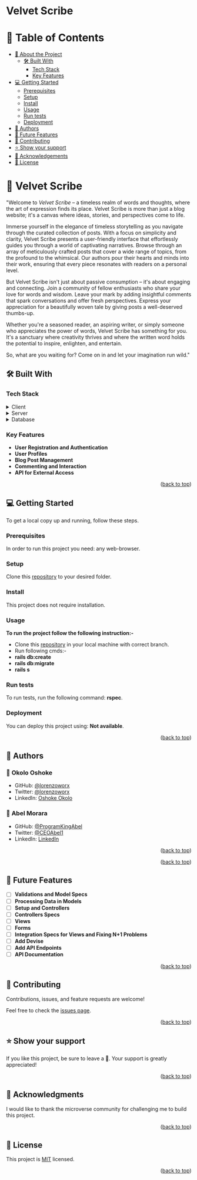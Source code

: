 # Velvet Scribe
<a name="readme-top"></a>


# 📗 Table of Contents

- [📖 About the Project](#about-project)
  - [🛠 Built With](#built-with)
    - [Tech Stack](#tech-stack)
    - [Key Features](#key-features)
- [💻 Getting Started](#getting-started)
  - [Prerequisites](#prerequisites)
  - [Setup](#setup)
  - [Install](#install)
  - [Usage](#usage)
  - [Run tests](#run-tests)
  - [Deployment](#deployment)
- [👥 Authors](#authors)
- [🔭 Future Features](#future-features)
- [🤝 Contributing](#contributing)
- [⭐️ Show your support](#support)
- [🙏 Acknowledgements](#acknowledgements)
- [📝 License](#license)


# 📖 Velvet Scribe <a name="about-project"></a>

"Welcome to *Velvet Scribe* – a timeless realm of words and thoughts, where the art of expression finds its place. Velvet Scribe is more than just a blog website; it's a canvas where ideas, stories, and perspectives come to life.

Immerse yourself in the elegance of timeless storytelling as you navigate through the curated collection of posts. With a focus on simplicity and clarity, Velvet Scribe presents a user-friendly interface that effortlessly guides you through a world of captivating narratives.
Browse through an array of meticulously crafted posts that cover a wide range of topics, from the profound to the whimsical. Our authors pour their hearts and minds into their work, ensuring that every piece resonates with readers on a personal level.

But Velvet Scribe isn't just about passive consumption – it's about engaging and connecting. Join a community of fellow enthusiasts who share your love for words and wisdom. Leave your mark by adding insightful comments that spark conversations and offer fresh perspectives. Express your appreciation for a beautifully woven tale by giving posts a well-deserved thumbs-up.

Whether you're a seasoned reader, an aspiring writer, or simply someone who appreciates the power of words, Velvet Scribe has something for you. It's a sanctuary where creativity thrives and where the written word holds the potential to inspire, enlighten, and entertain.

So, what are you waiting for? Come on in and let your imagination run wild."
## 🛠 Built With <a name="built-with"></a>

### Tech Stack <a name="tech-stack"></a>

<details>
  <summary>Client</summary>
  <ul>
    <li><a href="https://www.w3schools.com/html/">
            <img src="https://raw.githubusercontent.com/devicons/devicon/master/icons/html5/html5-original.svg" alt="Ruby" width="55" height="55" />
          </a></li>
    <li><a href="https://www.w3schools.com/css/">
            <img src="https://raw.githubusercontent.com/devicons/devicon/master/icons/css3/css3-original.svg" alt="Ruby" width="55" height="55" />
          </a></li>
  </ul>
</details>

<details>
  <summary>Server</summary>
  <ul>
    <li><a href="https://www.ruby-lang.org/en/">
            <img src="https://raw.githubusercontent.com/devicons/devicon/master/icons/ruby/ruby-plain-wordmark.svg" alt="Ruby" width="55" height="55" />
          </a></li>
    <li><a href="https://rubyonrails.org/">
            <img src="https://raw.githubusercontent.com/devicons/devicon/master/icons/rails/rails-plain-wordmark.svg" alt="Ruby" width="55" height="55" />
          </a></li>
  </ul>
</details>

<details>
<summary>Database</summary>
  <ul>
    <li><a href="https://www.postgresql.org/"><img src="https://raw.githubusercontent.com/devicons/devicon/master/icons/postgresql/postgresql-plain-wordmark.svg" alt="PostgreSQL" width="55" height="55" /></a></li>
  </ul>
</details>

### Key Features <a name="key-features"></a>

- **User Registration and Authentication**
- **User Profiles**
- **Blog Post Management**
- **Commenting and Interaction**
- **API for External Access**

<p align="right">(<a href="#readme-top">back to top</a>)</p>

## 💻 Getting Started <a name="getting-started"></a>

To get a local copy up and running, follow these steps.

### Prerequisites

In order to run this project you need: any web-browser.

### Setup

Clone this [repository](https://github.com/lorenzoworx/velvetScribe.git) to your desired folder.

### Install

This project does not require installation.

### Usage

**To run the project follow the following instruction:-**

- Clone this [repository](https://github.com/lorenzoworx/velvetScribe.git) in your local machine with correct branch.
- Run following cmds:-
- **rails db:create**
- **rails db:migrate**
- **rails s**

### Run tests

To run tests, run the following command: **rspec**.

### Deployment

You can deploy this project using: **Not available**.

<p align="right">(<a href="#readme-top">back to top</a>)</p>


## 👥 Authors <a name="authors"></a>

### 👤 **Okolo Oshoke**

- GitHub: [@lorenzoworx](https://github.com/lorenzoworx)
- Twitter: [@lorenzoworx](https://twitter.com/lorenzoworx)
- LinkedIn: [Oshoke Okolo](https://www.linkedin.com/in/oshokeokolo/)

### 👤 **Abel Morara**

- GitHub: [@ProgramKingAbel](https://github.com/ProgramKingAbel)
- Twitter: [@CEOAbel1](https://twitter.com/CEOAbel1)
- LinkedIn: [LinkedIn](https://www.linkedin.com/in/abel-morara)

<p align="right">(<a href="#readme-top">back to top</a>)</p>
<p align="right">(<a href="#readme-top">back to top</a>)</p>


## 🔭 Future Features <a name="future-features"></a>

- [ ] **Validations and Model Specs**
- [ ] **Processing Data in Models**
- [ ] **Setup and Controllers**
- [ ] **Controllers Specs**
- [ ] **Views**
- [ ] **Forms**
- [ ] **Integration Specs for Views and Fixing N+1 Problems**
- [ ] **Add Devise**
- [ ] **Add API Endpoints**
- [ ] **API Documentation**

<p align="right">(<a href="#readme-top">back to top</a>)</p>


## 🤝 Contributing <a name="contributing"></a>

Contributions, issues, and feature requests are welcome!

Feel free to check the [issues page](../../issues/).

<p align="right">(<a href="#readme-top">back to top</a>)</p>

## ⭐️ Show your support <a name="support"></a>

If you like this project, be sure to leave a 🌟. Your support is greatly appreciated!

<p align="right">(<a href="#readme-top">back to top</a>)</p>


## 🙏 Acknowledgments <a name="acknowledgements"></a>

I would like to thank the microverse community for challenging me to build this project.

<p align="right">(<a href="#readme-top">back to top</a>)</p>


## 📝 License <a name="license"></a>

This project is [MIT](./MIT.md) licensed.

<p align="right">(<a href="#readme-top">back to top</a>)</p>
